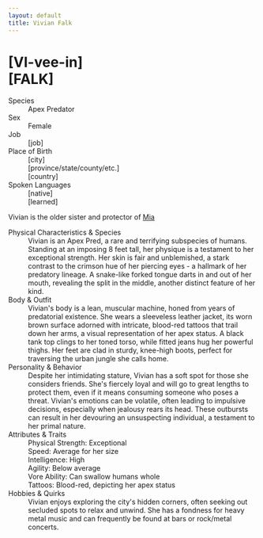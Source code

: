 ```yaml
---
layout: default
title: Vivian Falk
---
```

# [VI-vee-in]<br>[FALK]
<dl>
<dt>Species</dt>
<dd>Apex Predator</dd>
<dt>Sex</dt>
<dd>Female</dd>
<dt>Job</dt>
<dd>[job]</dd>
<dt>Place of Birth</dt>
<dd>[city]</dd>
<dd>[province/state/county/etc.]</dd>
<dd>[country]</dd>
<dt>Spoken Languages</dt>
<dd>[native]</dd>
<dd>[learned]</dd>
</dl>

Vivian is the older sister and protector of [Mia](mia.md)

<dl>
<dt>Physical Characteristics & Species</dt>
<dd>Vivian is an Apex Pred, a rare and terrifying subspecies of humans. Standing at an imposing 8 feet tall, her physique is a testament to her exceptional strength. Her skin is fair and unblemished, a stark contrast to the crimson hue of her piercing eyes - a hallmark of her predatory lineage. A snake-like forked tongue darts in and out of her mouth, revealing the split in the middle, another distinct feature of her kind.</dd>
<dt>Body & Outfit</dt>
<dd>Vivian's body is a lean, muscular machine, honed from years of predatorial existence. She wears a sleeveless leather jacket, its worn brown surface adorned with intricate, blood-red tattoos that trail down her arms, a visual representation of her apex status. A black tank top clings to her toned torso, while fitted jeans hug her powerful thighs. Her feet are clad in sturdy, knee-high boots, perfect for traversing the urban jungle she calls home.</dd>
<dt>Personality & Behavior</dt>
<dd>Despite her intimidating stature, Vivian has a soft spot for those she considers friends. She's fiercely loyal and will go to great lengths to protect them, even if it means consuming someone who poses a threat. Vivian's emotions can be volatile, often leading to impulsive decisions, especially when jealousy rears its head. These outbursts can result in her devouring an unsuspecting individual, a testament to her primal nature.</dd>
<dt>Attributes & Traits</dt>
<dd>Physical Strength: Exceptional</dd>
<dd>Speed: Average for her size</dd>
<dd>Intelligence: High</dd>
<dd>Agility: Below average</dd>
<dd>Vore Ability: Can swallow humans whole</dd>
<dd>Tattoos: Blood-red, depicting her apex status</dd>
<dt>Hobbies & Quirks</dt>
<dd>Vivian enjoys exploring the city's hidden corners, often seeking out secluded spots to relax and unwind. She has a fondness for heavy metal music and can frequently be found at bars or rock/metal concerts.</dd>
</dl>
